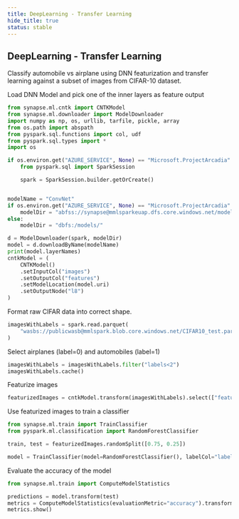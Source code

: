```yaml
---
title: DeepLearning - Transfer Learning
hide_title: true
status: stable
---
```

## DeepLearning - Transfer Learning

Classify automobile vs airplane using DNN featurization and transfer learning
against a subset of images from CIFAR-10 dataset.

Load DNN Model and pick one of the inner layers as feature output


```python
from synapse.ml.cntk import CNTKModel
from synapse.ml.downloader import ModelDownloader
import numpy as np, os, urllib, tarfile, pickle, array
from os.path import abspath
from pyspark.sql.functions import col, udf
from pyspark.sql.types import *
import os

if os.environ.get("AZURE_SERVICE", None) == "Microsoft.ProjectArcadia":
    from pyspark.sql import SparkSession

    spark = SparkSession.builder.getOrCreate()


modelName = "ConvNet"
if os.environ.get("AZURE_SERVICE", None) == "Microsoft.ProjectArcadia":
    modelDir = "abfss://synapse@mmlsparkeuap.dfs.core.windows.net/models/"
else:
    modelDir = "dbfs:/models/"

d = ModelDownloader(spark, modelDir)
model = d.downloadByName(modelName)
print(model.layerNames)
cntkModel = (
    CNTKModel()
    .setInputCol("images")
    .setOutputCol("features")
    .setModelLocation(model.uri)
    .setOutputNode("l8")
)
```

Format raw CIFAR data into correct shape.


```python
imagesWithLabels = spark.read.parquet(
    "wasbs://publicwasb@mmlspark.blob.core.windows.net/CIFAR10_test.parquet"
)
```

Select airplanes (label=0) and automobiles (label=1)


```python
imagesWithLabels = imagesWithLabels.filter("labels<2")
imagesWithLabels.cache()
```

Featurize images


```python
featurizedImages = cntkModel.transform(imagesWithLabels).select(["features", "labels"])
```

Use featurized images to train a classifier


```python
from synapse.ml.train import TrainClassifier
from pyspark.ml.classification import RandomForestClassifier

train, test = featurizedImages.randomSplit([0.75, 0.25])

model = TrainClassifier(model=RandomForestClassifier(), labelCol="labels").fit(train)
```

Evaluate the accuracy of the model


```python
from synapse.ml.train import ComputeModelStatistics

predictions = model.transform(test)
metrics = ComputeModelStatistics(evaluationMetric="accuracy").transform(predictions)
metrics.show()
```
